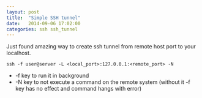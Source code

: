 ```yaml
---
layout: post
title:  "Simple SSH tunnel"
date:   2014-09-06 17:02:00
categories: ssh ssh_tunnel
---
```


Just found amazing way to create ssh tunnel from remote host port to your localhost.
<!--more-->
```
ssh -f user@server -L <local_port>:127.0.0.1:<remote_port> -N
```

* -f key to run it in background
* -N key to not execute a command on the remote system (without it -f key has no effect and command hangs with error)

